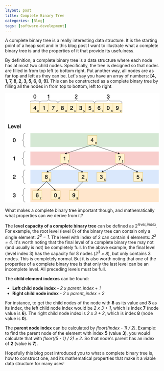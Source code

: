 ```yaml
---
layout: post
title: Complete Binary Tree
categories: [Blog]
tags: [software-development]
---
```


A complete binary tree is a really interesting data structure. It is the starting point of a heap sort and in this blog post I want to illustrate what a complete binary tree is and the properties of it that provide its usefulness.

By definition, a complete binary tree is a data structure where each node has at most two child nodes. Specifically, the tree is designed so that nodes are filled in from top left to bottom right. Put another way, all nodes are as far top and left as they can be. Let's say you have an array of numbers: **[4, 1, 7, 8, 2, 3, 5, 6, 0, 9]**. This can be constructed as a complete binary tree by filling all the nodes in from top to bottom, left to right:

![Complete binary tree](../images/complete-binary-tree3.png)

What makes a complete binary tree important though, and mathematically what properties can we derive from it?

The **level capacity of a complete binary tree** can be defined as 2<sup><i>level_index</i></sup>. For example, the root level (level 0) of the binary tree can contain only a single element: *2<sup>0</sup> = 1*. The level with index of 2 can contain 4 elements: *2<sup>2</sup> = 4*. It's worth noting that the final level of a complete binary tree may not (and usually is not) be completely full. In the above example, the final level (level index 3) has the capacity for 8 nodes (*2<sup>3</sup> = 8*), but only contains 3 nodes. This is completely normal. But it is also worth noting that one of the properties of a complete binary tree is that only the last level can be an incomplete level. All preceding levels must be full.

The **child element indexes** can be found:

* **Left child node index** - *2 x parent_index + 1*
* **Right child node index** - *2 x parent_index + 2*

For instance, to get the child nodes of the node with **8** as its value and **3** as its index, the left child node index would be *2 x 3 + 1*, which is index **7** (node value is **6**). The right child node index is *2 x 3 + 2*, which is index **8** (node value is **0**).

The **parent node index** can be calculated by *floor((index - 1) / 2)*. Example: to find the parent node of the element with index **5** (value **3**), you would calculate that with *floor((5 - 1) / 2) = 2*. So that node's parent has an index of **2** (value is **7**).

Hopefully this blog post introduced you to what a complete binary tree is, how to construct one, and its mathematical properties that make it a viable data structure for many uses!
